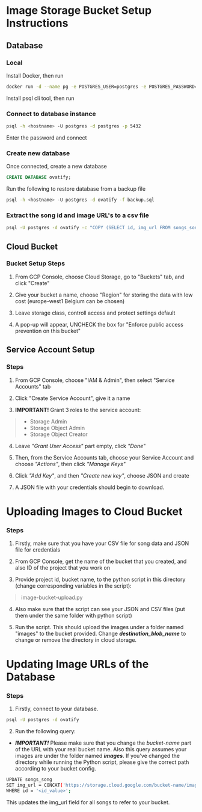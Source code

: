 # Image Storage Bucket Setup Instructions

## Database

### Local

Install Docker, then run

```bash
docker run -d --name pg -e POSTGRES_USER=postgres -e POSTGRES_PASSWORD=<your-password> -p 5432:5432 postgres
```

Install psql cli tool, then run

### Connect to database instance

```bash
psql -h <hostname> -U postgres -d postgres -p 5432
```

Enter the password and connect

### Create new database

Once connected, create a new database

```sql
CREATE DATABASE ovatify;
```

Run the following to restore database from a backup file

```bash
psql -h <hostname> -U postgres -d ovatify -f backup.sql
```

### Extract the song id and image URL's to a csv file

```bash
psql -U postgres -d ovatify -c "COPY (SELECT id, img_url FROM songs_song) TO STDOUT WITH (FORMAT CSV, HEADER);" > "\path\to\file\song_data.csv"
```

## Cloud Bucket

### Bucket Setup Steps

1. From GCP Console, choose Cloud Storage, go to "Buckets" tab, and click "Create"

2. Give your bucket a name, choose "Region" for storing the data with low cost (europe-west1 Belgium can be chosen)

3. Leave storage class, controll access and protect settings default

4. A pop-up will appear, UNCHECK the box for "Enforce public access prevention on this bucket"

## Service Account Setup

### Steps

1. From GCP Console, choose "IAM & Admin", then select "Service Accounts" tab

2. Click "Create Service Account", give it a name

3. **IMPORTANT!** Grant 3 roles to the service account:

> - Storage Admin
> - Storage Object Admin
> - Storage Object Creator

4. Leave _"Grant User Access"_ part empty, click _"Done"_

5. Then, from the Service Accounts tab, choose your Service Account and choose _"Actions"_, then click _"Manage Keys"_

6. Click _"Add Key"_, and then _"Create new key"_, choose JSON and create

7. A JSON file with your credentials should begin to download.

# Uploading Images to Cloud Bucket

### Steps

1. Firstly, make sure that you have your CSV file for song data and JSON file for credentials

2. From GCP Console, get the name of the bucket that you created, and also ID of the project that you work on

3. Provide project id, bucket name, to the python script in this directory (change corresponding variables in the script):

> image-bucket-upload.py

4. Also make sure that the script can see your JSON and CSV files (put them under the same folder with python script)

5. Run the script. This should upload the images under a folder named "images" to the bucket provided. Change _**destination_blob_name**_ to change or remove the directory in cloud storage.

# Updating Image URLs of the Database

### Steps

1. Firstly, connect to your database.

```bash
psql -U postgres -d ovatify
```

2. Run the following query:

- _**IMPORTANT!**_ Please make sure that you change the _bucket-name_ part of the URL with your real bucket name. Also this query assumes your images are under the folder named _**images**_. If you've changed the directory while running the Python script, please give the correct path according to your bucket config.

```bash
UPDATE songs_song
SET img_url = CONCAT('https://storage.cloud.google.com/bucket-name/images/', id, '.jpg')
WHERE id = '<id_value>';
```

This updates the img_url field for all songs to refer to your bucket.
